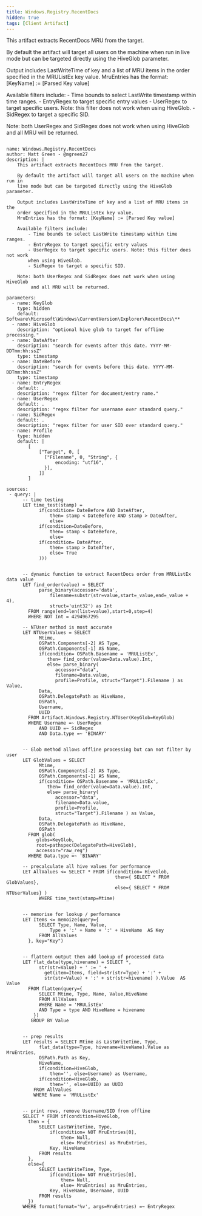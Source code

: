 ```yaml
---
title: Windows.Registry.RecentDocs
hidden: true
tags: [Client Artifact]
---
```


This artifact extracts RecentDocs MRU from the target.

By default the artifact will target all users on the machine when run in
live mode but can be targeted directly using the HiveGlob parameter.

Output includes LastWriteTime of key and a list of MRU items in the
order specified in the MRUListEx key value.
MruEntries has the format: [KeyName] := [Parsed Key value]

Available filters include:
    - Time bounds to select LastWrite timestamp within time ranges.
    - EntryRegex to target specific entry values
    - UserRegex to target specific users. Note: this filter does not work
    when using HiveGlob.
    - SidRegex to target a specific SID.

Note: both UserRegex and SidRegex does not work when using HiveGlob
     and all MRU will be returned.


<pre><code class="language-yaml">
name: Windows.Registry.RecentDocs
author: Matt Green - @mgreen27
description: |
    This artifact extracts RecentDocs MRU from the target.

    By default the artifact will target all users on the machine when run in
    live mode but can be targeted directly using the HiveGlob parameter.

    Output includes LastWriteTime of key and a list of MRU items in the
    order specified in the MRUListEx key value.
    MruEntries has the format: [KeyName] := [Parsed Key value]

    Available filters include:
        - Time bounds to select LastWrite timestamp within time ranges.
        - EntryRegex to target specific entry values
        - UserRegex to target specific users. Note: this filter does not work
        when using HiveGlob.
        - SidRegex to target a specific SID.

    Note: both UserRegex and SidRegex does not work when using HiveGlob
         and all MRU will be returned.

parameters:
  - name: KeyGlob
    type: hidden
    default: Software\Microsoft\Windows\CurrentVersion\Explorer\RecentDocs\**
  - name: HiveGlob
    description: &quot;optional hive glob to target for offline processing.&quot;
  - name: DateAfter
    description: &quot;search for events after this date. YYYY-MM-DDTmm:hh:ssZ&quot;
    type: timestamp
  - name: DateBefore
    description: &quot;search for events before this date. YYYY-MM-DDTmm:hh:ssZ&quot;
    type: timestamp
  - name: EntryRegex
    default: .
    description: &quot;regex filter for document/entry name.&quot;
  - name: UserRegex
    default: .
    description: &quot;regex filter for username over standard query.&quot;
  - name: SidRegex
    default: .
    description: &quot;regex filter for user SID over standard query.&quot;
  - name: Profile
    type: hidden
    default: |
        [
            [&quot;Target&quot;, 0, [
              [&quot;Filename&quot;, 0, &quot;String&quot;, {
                  encoding: &quot;utf16&quot;,
              }],
            ]]
        ]

sources:
 - query: |
      -- time testing
      LET time_test(stamp) =
            if(condition= DateBefore AND DateAfter,
                then= stamp &lt; DateBefore AND stamp &gt; DateAfter,
                else=
            if(condition=DateBefore,
                then= stamp &lt; DateBefore,
                else=
            if(condition= DateAfter,
                then= stamp &gt; DateAfter,
                else= True
            )))


      -- dynamic function to extract RecentDocs order from MRUListEx data value
      LET find_order(value) = SELECT
            parse_binary(accessor=&#x27;data&#x27;,
                filename=substr(str=value,start=_value,end=_value + 4),
                struct=&#x27;uint32&#x27;) as Int
        FROM range(end=len(list=value),start=0,step=4)
        WHERE NOT Int = 4294967295

      -- NTUser method is most accurate
      LET NTUserValues = SELECT
            Mtime,
            OSPath.Components[-2] AS Type,
            OSPath.Components[-1] AS Name,
            if(condition= OSPath.Basename = &#x27;MRUListEx&#x27;,
               then= find_order(value=Data.value).Int,
               else= parse_binary(
                  accessor=&quot;data&quot;,
                  filename=Data.value,
                  profile=Profile, struct=&quot;Target&quot;).Filename ) as Value,
            Data,
            OSPath.DelegatePath as HiveName,
            OSPath,
            Username,
            UUID
        FROM Artifact.Windows.Registry.NTUser(KeyGlob=KeyGlob)
        WHERE Username =~ UserRegex
            AND UUID =~ SidRegex
            AND Data.type =~ &#x27;BINARY&#x27;


      -- Glob method allows offline processing but can not filter by user
      LET GlobValues = SELECT
            Mtime,
            OSPath.Components[-2] AS Type,
            OSPath.Components[-1] AS Name,
            if(condition= OSPath.Basename = &#x27;MRUListEx&#x27;,
               then= find_order(value=Data.value).Int,
               else= parse_binary(
                  accessor=&quot;data&quot;,
                  filename=Data.value,
                  profile=Profile,
                  struct=&quot;Target&quot;).Filename ) as Value,
            Data,
            OSPath.DelegatePath as HiveName,
            OSPath
        FROM glob(
           globs=KeyGlob,
           root=pathspec(DelegatePath=HiveGlob),
           accessor=&quot;raw_reg&quot;)
        WHERE Data.type =~ &#x27;BINARY&#x27;

      -- precalculate all hive values for performance
      LET AllValues &lt;= SELECT * FROM if(condition= HiveGlob,
                                        then={ SELECT * FROM GlobValues},
                                        else={ SELECT * FROM NTUserValues} )
            WHERE time_test(stamp=Mtime)


      -- memorise for lookup / performance
      LET Items &lt;= memoize(query={
            SELECT Type, Name, Value,
                Type + &#x27;:&#x27; + Name + &#x27;:&#x27; + HiveName  AS Key
            FROM AllValues
        }, key=&quot;Key&quot;)


      -- flattern output then add lookup of processed data
      LET flat_data(type,hivename) = SELECT *,
            str(str=Value) + &#x27; := &#x27; +
              get(item=Items, field=str(str=Type) + &#x27;:&#x27; +
              str(str=Value) + &#x27;:&#x27; + str(str=hivename) ).Value  AS Value
        FROM flatten(query={
            SELECT Mtime, Type, Name, Value,HiveName
            FROM AllValues
            WHERE Name = &#x27;MRUListEx&#x27;
            AND Type = type AND HiveName = hivename
          })
         GROUP BY Value


      -- prep results
      LET results = SELECT Mtime as LastWriteTime, Type,
            flat_data(type=Type, hivename=HiveName).Value as MruEntries,
            OSPath.Path as Key,
            HiveName,
            if(condition=HiveGlob,
                then=&#x27;&#x27;, else=Username) as Username,
            if(condition=HiveGlob,
                then=&#x27;&#x27;, else=UUID) as UUID
          FROM AllValues
          WHERE Name = &#x27;MRUListEx&#x27;


      -- print rows, remove Username/SID from offline
      SELECT * FROM if(condition=HiveGlob,
        then = {
            SELECT LastWriteTime, Type,
                if(condition= NOT MruEntries[0],
                    then= Null,
                    else= MruEntries) as MruEntries,
                Key, HiveName
            FROM results
        },
        else={
            SELECT LastWriteTime, Type,
                if(condition= NOT MruEntries[0],
                    then= Null,
                    else= MruEntries) as MruEntries,
                Key, HiveName, Username, UUID
            FROM results
        })
      WHERE format(format=&#x27;%v&#x27;, args=MruEntries) =~ EntryRegex

</code></pre>


